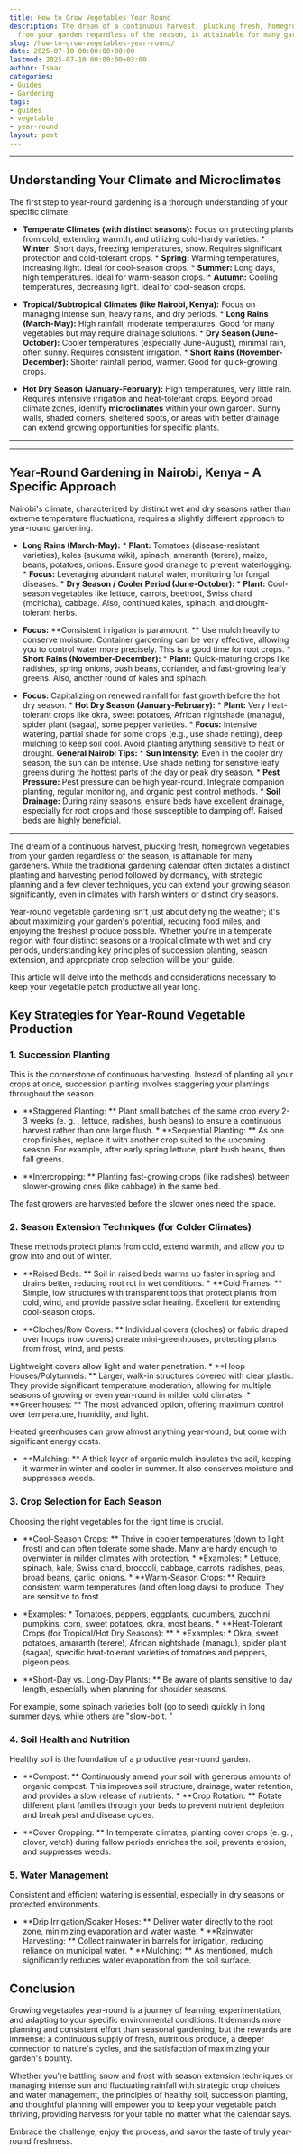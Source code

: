 ```yaml
---
title: How to Grow Vegetables Year Round
description: The dream of a continuous harvest, plucking fresh, homegrown vegetables
  from your garden regardless of the season, is attainable for many gardeners.
slug: /how-to-grow-vegetables-year-round/
date: 2025-07-10 00:00:00+00:00
lastmod: 2025-07-10 00:00:00+03:00
author: Isaac
categories:
- Guides
- Gardening
tags:
- guides
- vegetable
- year-round
layout: post
---
```

---

## Understanding Your Climate and Microclimates
The first step to year-round gardening is a thorough understanding of your specific climate.

* **Temperate Climates (with distinct seasons):** Focus on protecting plants from cold, extending warmth, and utilizing cold-hardy varieties. * **Winter:** Short days, freezing temperatures, snow. Requires significant protection and cold-tolerant crops. * **Spring:** Warming temperatures, increasing light. Ideal for cool-season crops. * **Summer:** Long days, high temperatures. Ideal for warm-season crops. * **Autumn:** Cooling temperatures, decreasing light. Ideal for cool-season crops.

* **Tropical/Subtropical Climates (like Nairobi, Kenya):** Focus on managing intense sun, heavy rains, and dry periods. * **Long Rains (March-May):** High rainfall, moderate temperatures. Good for many vegetables but may require drainage solutions. * **Dry Season (June-October):** Cooler temperatures (especially June-August), minimal rain, often sunny. Requires consistent irrigation. * **Short Rains (November-December):** Shorter rainfall period, warmer. Good for quick-growing crops.

* **Hot Dry Season (January-February):** High temperatures, very little rain. Requires intensive irrigation and heat-tolerant crops.
Beyond broad climate zones, identify **microclimates** within your own garden. Sunny walls, shaded corners, sheltered spots, or areas with better drainage can extend growing opportunities for specific plants.
---
---

## Year-Round Gardening in Nairobi, Kenya - A Specific Approach
Nairobi's climate, characterized by distinct wet and dry seasons rather than extreme temperature fluctuations, requires a slightly different approach to year-round gardening.

* **Long Rains (March-May):** * **Plant:** Tomatoes (disease-resistant varieties), kales (sukuma wiki), spinach, amaranth (terere), maize, beans, potatoes, onions. Ensure good drainage to prevent waterlogging. * **Focus:** Leveraging abundant natural water, monitoring for fungal diseases. * **Dry Season / Cooler Period (June-October):** * **Plant:** Cool-season vegetables like lettuce, carrots, beetroot, Swiss chard (mchicha), cabbage. Also, continued kales, spinach, and drought-tolerant herbs.

* **Focus:** **Consistent irrigation is paramount. ** Use mulch heavily to conserve moisture. Container gardening can be very effective, allowing you to control water more precisely. This is a good time for root crops. * **Short Rains (November-December):** * **Plant:** Quick-maturing crops like radishes, spring onions, bush beans, coriander, and fast-growing leafy greens. Also, another round of kales and spinach.

* **Focus:** Capitalizing on renewed rainfall for fast growth before the hot dry season. * **Hot Dry Season (January-February):** * **Plant:** Very heat-tolerant crops like okra, sweet potatoes, African nightshade (managu), spider plant (sagaa), some pepper varieties. * **Focus:** Intensive watering, partial shade for some crops (e.g., use shade netting), deep mulching to keep soil cool. Avoid planting anything sensitive to heat or drought.
**General Nairobi Tips:** * **Sun Intensity:** Even in the cooler dry season, the sun can be intense. Use shade netting for sensitive leafy greens during the hottest parts of the day or peak dry season. * **Pest Pressure:** Pest pressure can be high year-round. Integrate companion planting, regular monitoring, and organic pest control methods. * **Soil Drainage:** During rainy seasons, ensure beds have excellent drainage, especially for root crops and those susceptible to damping off.
Raised beds are highly beneficial.
---

The dream of a continuous harvest, plucking fresh, homegrown vegetables from your garden regardless of the season, is attainable for many gardeners. While the traditional gardening calendar often dictates a distinct planting and harvesting period followed by dormancy, with strategic planning and a few clever techniques, you can extend your growing season significantly, even in climates with harsh winters or distinct dry seasons.

Year-round vegetable gardening isn't just about defying the weather; it's about maximizing your garden's potential, reducing food miles, and enjoying the freshest produce possible. Whether you're in a temperate region with four distinct seasons or a tropical climate with wet and dry periods, understanding key principles of succession planting, season extension, and appropriate crop selection will be your guide.

This article will delve into the methods and considerations necessary to keep your vegetable patch productive all year long.

##  Key Strategies for Year-Round Vegetable Production

###  1. Succession Planting

This is the cornerstone of continuous harvesting. Instead of planting all your crops at once, succession planting involves staggering your plantings throughout the season.

* **Staggered Planting: ** Plant small batches of the same crop every 2-3 weeks (e. g. , lettuce, radishes, bush beans) to ensure a continuous harvest rather than one large flush. * **Sequential Planting: ** As one crop finishes, replace it with another crop suited to the upcoming season. For example, after early spring lettuce, plant bush beans, then fall greens.

* **Intercropping: ** Planting fast-growing crops (like radishes) between slower-growing ones (like cabbage) in the same bed.

The fast growers are harvested before the slower ones need the space.

###  2. Season Extension Techniques (for Colder Climates)

These methods protect plants from cold, extend warmth, and allow you to grow into and out of winter.

* **Raised Beds: ** Soil in raised beds warms up faster in spring and drains better, reducing root rot in wet conditions. * **Cold Frames: ** Simple, low structures with transparent tops that protect plants from cold, wind, and provide passive solar heating. Excellent for extending cool-season crops.

* **Cloches/Row Covers: ** Individual covers (cloches) or fabric draped over hoops (row covers) create mini-greenhouses, protecting plants from frost, wind, and pests.

Lightweight covers allow light and water penetration. * **Hoop Houses/Polytunnels: ** Larger, walk-in structures covered with clear plastic. They provide significant temperature moderation, allowing for multiple seasons of growing or even year-round in milder cold climates. * **Greenhouses: ** The most advanced option, offering maximum control over temperature, humidity, and light.

Heated greenhouses can grow almost anything year-round, but come with significant energy costs.

* **Mulching: ** A thick layer of organic mulch insulates the soil, keeping it warmer in winter and cooler in summer. It also conserves moisture and suppresses weeds.

###  3. Crop Selection for Each Season

Choosing the right vegetables for the right time is crucial.

* **Cool-Season Crops: ** Thrive in cooler temperatures (down to light frost) and can often tolerate some shade. Many are hardy enough to overwinter in milder climates with protection. * *Examples: * Lettuce, spinach, kale, Swiss chard, broccoli, cabbage, carrots, radishes, peas, broad beans, garlic, onions. * **Warm-Season Crops: ** Require consistent warm temperatures (and often long days) to produce. They are sensitive to frost.

* *Examples: * Tomatoes, peppers, eggplants, cucumbers, zucchini, pumpkins, corn, sweet potatoes, okra, most beans. * **Heat-Tolerant Crops (for Tropical/Hot Dry Seasons): ** * *Examples: * Okra, sweet potatoes, amaranth (terere), African nightshade (managu), spider plant (sagaa), specific heat-tolerant varieties of tomatoes and peppers, pigeon peas.

* **Short-Day vs. Long-Day Plants: ** Be aware of plants sensitive to day length, especially when planning for shoulder seasons.

For example, some spinach varieties bolt (go to seed) quickly in long summer days, while others are "slow-bolt. "

###  4. Soil Health and Nutrition

Healthy soil is the foundation of a productive year-round garden.

* **Compost: ** Continuously amend your soil with generous amounts of organic compost. This improves soil structure, drainage, water retention, and provides a slow release of nutrients. * **Crop Rotation: ** Rotate different plant families through your beds to prevent nutrient depletion and break pest and disease cycles.

* **Cover Cropping: ** In temperate climates, planting cover crops (e. g. , clover, vetch) during fallow periods enriches the soil, prevents erosion, and suppresses weeds.

###  5. Water Management

Consistent and efficient watering is essential, especially in dry seasons or protected environments.

* **Drip Irrigation/Soaker Hoses: ** Deliver water directly to the root zone, minimizing evaporation and water waste. * **Rainwater Harvesting: ** Collect rainwater in barrels for irrigation, reducing reliance on municipal water. * **Mulching: ** As mentioned, mulch significantly reduces water evaporation from the soil surface.

##  Conclusion

Growing vegetables year-round is a journey of learning, experimentation, and adapting to your specific environmental conditions. It demands more planning and consistent effort than seasonal gardening, but the rewards are immense: a continuous supply of fresh, nutritious produce, a deeper connection to nature's cycles, and the satisfaction of maximizing your garden's bounty.

Whether you're battling snow and frost with season extension techniques or managing intense sun and fluctuating rainfall with strategic crop choices and water management, the principles of healthy soil, succession planting, and thoughtful planning will empower you to keep your vegetable patch thriving, providing harvests for your table no matter what the calendar says.

Embrace the challenge, enjoy the process, and savor the taste of truly year-round freshness.
